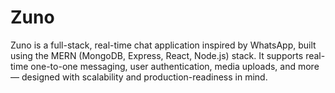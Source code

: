 # Zuno
Zuno is a full-stack, real-time chat application inspired by WhatsApp, built using the MERN (MongoDB, Express, React, Node.js) stack. It supports real-time one-to-one messaging, user authentication, media uploads, and more — designed with scalability and production-readiness in mind.
